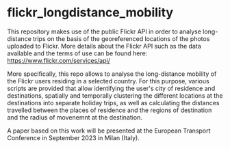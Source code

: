 # flickr_longdistance_mobility
This repository makes use of the public Flickr API in order to analyse long-distance trips on the basis of the georeferenced locations of the photos uploaded to Flickr. More details about the Flickr API such as the data available and the terms of use can be found here: https://www.flickr.com/services/api/

More specifically, this repo allows to analyse the long-distance mobility of the Flickr users residing in a selected country. For this purpose, various scripts are provided that allow identifying the user's city of residence and destinations, spatially and temporally clustering the different locations at the destinations into separate holiday trips, as well as calculating the distances travelled between the places of residence and the regions of destination and the radius of movenemnt at the destination.  

A paper based on this work will be presented at the European Transport Conference in September 2023 in Milan (Italy). 
